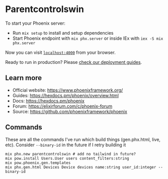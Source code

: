 # Parentcontrolswin

To start your Phoenix server:

  * Run `mix setup` to install and setup dependencies
  * Start Phoenix endpoint with `mix phx.server` or inside IEx with `iex -S mix phx.server`

Now you can visit [`localhost:4000`](http://localhost:4000) from your browser.

Ready to run in production? Please [check our deployment guides](https://hexdocs.pm/phoenix/deployment.html).

## Learn more

  * Official website: https://www.phoenixframework.org/
  * Guides: https://hexdocs.pm/phoenix/overview.html
  * Docs: https://hexdocs.pm/phoenix
  * Forum: https://elixirforum.com/c/phoenix-forum
  * Source: https://github.com/phoenixframework/phoenix

## Commands

These are all the commands I've run which build things (gen.phx.html, live, etc). Consider `--binary-id` in the future if I retry building it

```
mix phx.new parentcontrolswin # add no tailwind in future?
mix pow.install Users.User users content_filters:string
mix pow.phoenix.gen.templates
mix phx.gen.html Devices Device devices name:string user_id:integer --binary-id
```